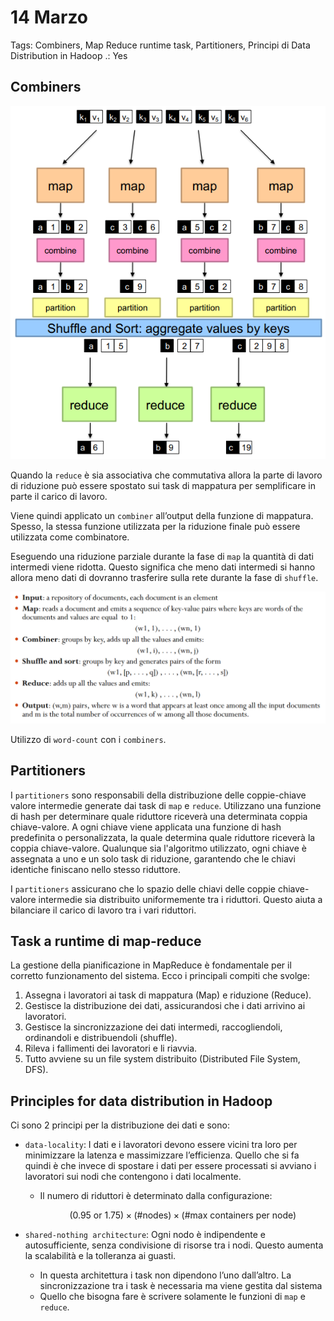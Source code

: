 # 14 Marzo

Tags: Combiners, Map Reduce runtime task, Partitioners, Principi di Data Distribution in Hadoop
.: Yes

## Combiners

![Screenshot from 2025-03-17 11-52-52.png](Screenshot_from_2025-03-17_11-52-52.png)

Quando la `reduce` è sia associativa che commutativa allora la parte di lavoro di riduzione può essere spostato sui task di mappatura per semplificare in parte il carico di lavoro.

Viene quindi applicato un `combiner` all’output della funzione di mappatura. Spesso, la stessa funzione utilizzata per la riduzione finale può essere utilizzata come combinatore.

Eseguendo una riduzione parziale durante la fase di `map` la quantità di dati intermedi viene ridotta. Questo significa che meno dati intermedi si hanno allora meno dati di dovranno trasferire sulla rete durante la fase di `shuffle`.

![Screenshot from 2025-03-17 11-53-44.png](Screenshot_from_2025-03-17_11-53-44.png)

Utilizzo di `word-count` con i `combiners`.

## Partitioners

I `partitioners` sono responsabili della distribuzione delle coppie-chiave valore intermedie generate dai task di `map` e `reduce`. Utilizzano una funzione di hash per determinare quale riduttore riceverà una determinata coppia chiave-valore. A ogni chiave viene applicata una funzione di hash predefinita o personalizzata, la quale determina quale riduttore riceverà la coppia chiave-valore. Qualunque sia l'algoritmo utilizzato, ogni chiave è assegnata a uno e un solo task di riduzione, garantendo che le chiavi identiche finiscano nello stesso riduttore.

I `partitioners` assicurano che lo spazio delle chiavi delle coppie chiave-valore intermedie sia distribuito uniformemente tra i riduttori. Questo aiuta a bilanciare il carico di lavoro tra i vari riduttori.

## Task a runtime di map-reduce

La gestione della pianificazione in MapReduce è fondamentale per il corretto funzionamento del sistema. Ecco i principali compiti che svolge:

1. Assegna i lavoratori ai task di mappatura (Map) e riduzione (Reduce).
2. Gestisce la distribuzione dei dati, assicurandosi che i dati arrivino ai lavoratori.
3. Gestisce la sincronizzazione dei dati intermedi, raccogliendoli, ordinandoli e distribuendoli (shuffle).
4. Rileva i fallimenti dei lavoratori e li riavvia.
5. Tutto avviene su un file system distribuito (Distributed File System, DFS).

## Principles for data distribution in Hadoop

Ci sono 2 principi per la distribuzione dei dati e sono:

- `data-locality`: I dati e i lavoratori devono essere vicini tra loro per minimizzare la latenza e massimizzare l’efficienza. Quello che si fa quindi è che invece di spostare i dati per essere processati si avviano i lavoratori sui nodi che contengono i dati localmente.
    - Il numero di riduttori è determinato dalla configurazione:
        
        $$
        (0.95\text{ or }1.75)\times (\#\text{nodes})\times (\#\text{max containers per node})
        $$
        
- `shared-nothing architecture`: Ogni nodo è indipendente e autosufficiente, senza condivisione di risorse tra i nodi. Questo aumenta la scalabilità e la tolleranza ai guasti.
    - In questa architettura i task non dipendono l’uno dall’altro. La sincronizzazione tra i task è necessaria ma viene gestita dal sistema
    - Quello che bisogna fare è scrivere solamente le funzioni di `map` e `reduce`.